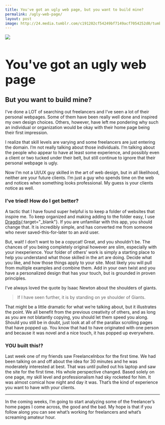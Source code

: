 ```yaml
---
title: You've got an ugly web page, but you want to build mine?
permalink: /ugly-web-page/
layout: post
image: http://24.media.tumblr.com/c191202cf54249bf7149acf7054252d0/tumblr_myebvrTkci1st5lhmo1_1280.jpg
---
```

<img src="{{ page.image }}" class="rounded"> 

<h1 style="font-size:2.9em">You've got an ugly web page</h1>
<h2 class="subtitle">But you want to build mine?</h2>

I’ve done a LOT of searching out freelancers and I’ve seen a lot of their personal webpages. Some of them have been really well done and inspired my own design choices. Others, however, have left me pondering why such an individual or organization would be okay <!--more-->with their home page being their first impression. 

I realize that skill levels are varying and some freelancers are just entering the domain. I’m not really talking about those individuals. I’m talking about the people who appear to have at least some experience, and possibly even a client or two tucked under their belt, but still continue to ignore that their personal webpage is ugly. 

Now I’m not a UI/UX guy skilled in the art of web design, but in all likelihood, neither are your future clients. I’m just a guy who spends time on the web and notices when something looks professional. My guess is your clients notice as well.

### I’ve tried! How do I get better?

A tactic that I have found super helpful is to keep a folder of websites that inspire me. To keep organized and making adding to the folder easy, I use [Dragdis](http://dragdis.com){:target="_blank"}. If you are unfamiliar with this app, you should change that. It is incredibly simple, and has converted me from someone who never saved-this-for-later to an avid user.

But, wait! I don’t want to be a copycat! Great, and you shouldn’t be. The chances of you being completely original however are slim, especially with your inexperience. Your folder of others’ work is simply a starting place to help you understand what those skilled in the art are doing. Decide what you like, and how those things apply to your site. Most likely you will pull from multiple examples and combine them. Add in your own twist and you have a personalized design that has your touch, but is grounded in proven principles.

I’ve always loved the quote by Isaac Newton about the shoulders of giants.

>If I have seen further, it is by standing on ye shoulder of Giants.

That might be a little dramatic for what we’re talking about, but it illustrates the point. We all benefit from the previous creativity of others, and as long as you are not blatantly copying, you should let them speed you along. Should you still be in doubt, just look at all of the parallax scrolling pages that have popped up. You know that had to have originated with one person and because it was novel and a nice touch, it has popped up everywhere.

### YOU built this!?

Last week one of my friends saw FreelanceInbox for the first time. We had been talking on and off about the idea for 30 minutes and he was moderately interested at best. That was until pulled out his laptop and saw the site for the first time. His whole perspective changed. Based solely on one page, my skill level and professionalism had sky rocketed for him. It was almost comical how night and day it was. That’s the kind of experience you want to have with your clients.

---

In the coming weeks, I’m going to start analyzing some of the freelancer’s home pages I come across, the good and the bad. My hope is that if you follow along you can see what’s working for freelancers and what’s screaming amateur hour.